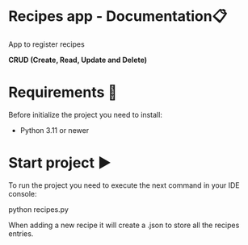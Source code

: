 # Recipes app - Documentation📋

App to register recipes 

**CRUD (Create, Read, Update and Delete)**  

# Requirements 🔎
Before initialize the project you need to install:

- Python 3.11 or newer

# Start project ▶️
To run the project you need to execute the next command in your IDE console:

python recipes.py

When adding a new recipe it will create a .json to store all the recipes entries.
